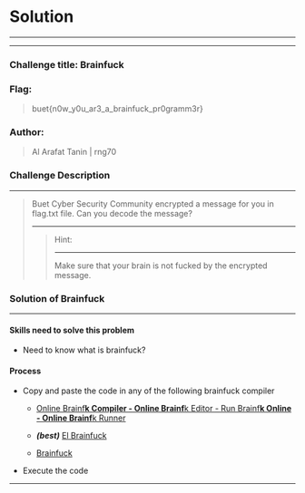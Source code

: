 # Solution

---

---

### Challenge title: Brainfuck

### Flag:

> buet{n0w_y0u_ar3_a_brainfuck_pr0gramm3r}

### Author:

> Al Arafat Tanin | rng70

### Challenge Description

---

> Buet Cyber Security Community encrypted a message for you in flag.txt file. Can you decode the message?
> 
> ---
> 
> > Hint:
> > 
> > ---
> > 
> > Make sure that your brain is not fucked by the encrypted message.

### Solution of Brainfuck

---

#### Skills need to solve this problem

* Need to know what is brainfuck?

#### Process

* Copy and paste the code in any of the following brainfuck compiler
  
  * [Online Brainf**k Compiler - Online Brainf**k Editor - Run Brainf**k Online - Online Brainf**k Runner](https://www.jdoodle.com/execute-brainfuck-online/) 
  
  * ***(best)*** [El Brainfuck](https://copy.sh/brainfuck/)
  
  * [Brainfuck](https://minond.xyz/brainfuck/)

* Execute the code

---
